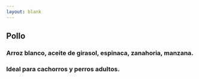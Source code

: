 ```yaml
---
layout: blank
---
```

<turbo-frame id="the_pit" loading="lazy">
  <div style="background-image: url('../../assets/img/circles/escarapela_pollo.jpg')"
  class="bg-cover rounded-full animate-fade-in-down">
    <div class="rounded-full escarapela border-verde-300">
      <h2 class="text-4xl">Pollo</h2>
      <h3 class="py-2 mx-8 text-xl font-bold text-center">Arroz blanco, aceite de girasol, espinaca, zanahoria,
      manzana.</h3>
        <h3 class="mx-8 text-xl">Ideal para cachorros y perros adultos.</h3>
    </div>
  </div>
</turbo-frame>
